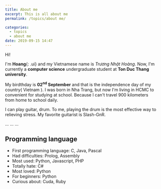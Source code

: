 ```yaml
---
title: About me
excerpt: This is all about me
permalink: /topics/about me/

categories:
  - topics
  - about me
date: 2019-09-15 14:47
---
```


Hi!

I'm **Hoang**{: .ui} and my Vietnamese name is *Trương Nhật Hoàng*.
Now, I'm currently a **computer science** undergraduate student at **Ton Duc Thang university**.

My birdthday is **02<sup>nd</sup> September** and that is the independence day of my country( Vietnam ).
I was born in Nha Trang, but now I'm living in HCMC to convenient for studying at school. Because I can't travel 900 kilometers from home to school daily.

I can play guitar, drum. To me, playing the drum is the most effective way to relieving stress. My favorite guitarist is Slash-GnR. 

...
...
...

## Programming language

* First programming language: C, Java, Pascal
* Had difficulties: Prolog, Assembly
* Most used: Python, Javascript, PHP
* Totally hate: C#
* Most loved: Python
* For beginners: Python
* Curious about: Cuda, Ruby
